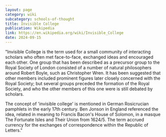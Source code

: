 ```yaml
---
layout: page
category: wiki
subcategory: schools-of-thought
title: Invisible College
publication: Wikipedia
link: https://en.wikipedia.org/wiki/Invisible_College
date: 2024-09-15
---
```


"Invisible College is the term used for a small community of interacting scholars who often met face-to-face, exchanged ideas and encouraged each other. One group that has been described as a precursor group to the Royal Society of London consisted of a number of natural philosophers around Robert Boyle, such as Christopher Wren. It has been suggested that other members included prominent figures later closely concerned with the Royal Society; but several groups preceded the formation of the Royal Society, and who the other members of this one were is still debated by scholars.

The concept of 'invisible college' is mentioned in German Rosicrucian pamphlets in the early 17th century. Ben Jonson in England referenced the idea, related in meaning to Francis Bacon's House of Solomon, in a masque The Fortunate Isles and Their Union from 1624/5. The term accrued currency for the exchanges of correspondence within the Republic of Letters."
